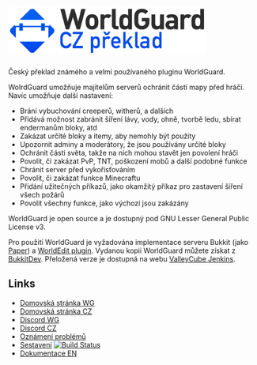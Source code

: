 <h1>
    <img src="worldguard-logo.png" alt="WorldGuard" width="400" /> 
</h1>

Český překlad známého a velmi používaného pluginu WorldGuard.

WolrdGuard umožňuje majitelům serverů ochránit části mapy před hráči. Navíc umožňuje další
nastavení:

* Brání vybuchování creeperů, witherů, a dalších
* Přidává možnost zabránit šíření lávy, vody, ohně, tvorbě ledu, sbírat endermanům bloky, atd
* Zakázat určité bloky a itemy, aby nemohly být použity
* Upozornit adminy a moderátory, že jsou používány určité bloky
* Ochránit části světa, takže na nich mohou stavět jen povolení hráči
* Povolit, či zakázat PvP, TNT, poškození mobů a další podobné funkce
* Chránit server před vykořisťováním
* Povolit, či zakázat funkce Minecraftu
* Přidání užitečných příkazů, jako okamžitý příkaz pro zastavení šíření všech požárů
* Povolit všechny funkce, jako výchozí jsou zakázány

WorldGuard je open source a je dostupný pod GNU Lesser
General Public License v3.

Pro použití WorldGuard je vyžadována implementace serveru Bukkit (jako [Paper](https://papermc.io)) a [WorldEdit plugin](https://dev.bukkit.org/projects/worldedit). Vydanou kopii WorldGuard můžete získat z [BukkitDev](https://dev.bukkit.org/projects/worldguard). Přeložená verze je dostupná na webu [ValleyCube Jenkins](http://jenkins.valleycube.cz/job/WorldGuard-CZ-preklad).

Links
-----

* [Domovská stránka WG](http://enginehub.org/worldguard)
* [Domovská stránka CZ]()
* [Discord WG](https://discord.gg/enginehub)
* [Discord CZ]()
* [Oznámení problémů](https://github.com/The-patik/WorldGuard-CZ-preklad/issues)
* [Sestavení](http://jenkins.valleycube.cz) [![Build Status](http://jenkins.valleycube.cz/buildStatus/icon?job=WorldGuard-CZ-preklad)](http://jenkins.valleycube.cz/job/WorldGuard-CZ-preklad/)
* [Dokumentace EN](https://worldguard.enginehub.org/en/latest/)
